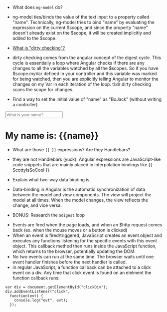 * What does `ng-model` do?
- ng-model ties/binds the value of the text input to a property called "name". Technically, ng-model tries to bind "name" by evaluating the expression on the current $scope, and since the property "name" doesn't already exist on the $scope, it will be created implicitly and added to the $scope.


* [What is "dirty checking"?](http://stackoverflow.com/questions/24698620/dirty-checking-on-angular)
- dirty checking comes from the angular concept of the digest cycle. This cycle is essentially a loop where Angular checks if there are any changes to all the variables watched by all the $scopes. So if you have $scope.myVar defined in your controller and this variable was marked for being watched, then you are explicitly telling Angular to monitor the changes on my Var in each iteration of the loop.
tl:dr dirty checking scans the scope for changes.


* Find a way to set the initial value of "name" as "BoJack" (without writing a controller).
<input type="text" placeholder="What is your name?" ng-model="name">
<h1>My name is: {{name}}</h1>



* What are those `{{ }}` expressions? Are they Handlebars?
- they are not Handlebars (yuck). Angular expressions are JavaScript-like code snippets that are mainly placed in interpolation bindings like {{ ScottyIsSoCool }}


* Explain what two-way data binding is.
- Data-binding in Angular is the automatic synchronization of data between the model and view components. The view will project the model at all times. When the model changes, the view reflects the change, and vice versa.

* BONUS: Research the `$digest` loop
- Events are fired when the page loads, and when an $http request comes back (ex. when the mouse moves or a button is clicked)
- When an event is fired/triggered, JavaScript creates an event object and executes any functions listening for the specific events with this event object. This callback method then runs inside the JavaScript function, which returns to the browser, potentially updating the DOM.
- No two events can run at the same time. The browser waits until one event handler finishes before the next handler is called.
- in regular JavaScript, a function callback can be attached to a click event on a div. Any time that click event is found on an elelment the function callback runs:
```
var div = document.getElementById("clickDiv");
div.addEventListener("click",
  function(evt) {
    console.log("evt", evt);
  });
```
